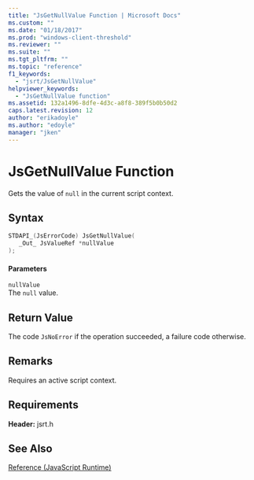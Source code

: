 ```yaml
---
title: "JsGetNullValue Function | Microsoft Docs"
ms.custom: ""
ms.date: "01/18/2017"
ms.prod: "windows-client-threshold"
ms.reviewer: ""
ms.suite: ""
ms.tgt_pltfrm: ""
ms.topic: "reference"
f1_keywords: 
  - "jsrt/JsGetNullValue"
helpviewer_keywords: 
  - "JsGetNullValue function"
ms.assetid: 132a1496-8dfe-4d3c-a8f8-389f5b0b50d2
caps.latest.revision: 12
author: "erikadoyle"
ms.author: "edoyle"
manager: "jken"
---
```

# JsGetNullValue Function
Gets the value of `null` in the current script context.  
  
## Syntax  
  
```cpp  
STDAPI_(JsErrorCode) JsGetNullValue(  
   _Out_ JsValueRef *nullValue  
);  
```  
  
#### Parameters  
 `nullValue`  
 The `null` value.  
  
## Return Value  
 The code `JsNoError` if the operation succeeded, a failure code otherwise.  
  
## Remarks  
 Requires an active script context.  
  
## Requirements  
 **Header:** jsrt.h  
  
## See Also  
 [Reference (JavaScript Runtime)](../chakra-hosting/reference-javascript-runtime.md)